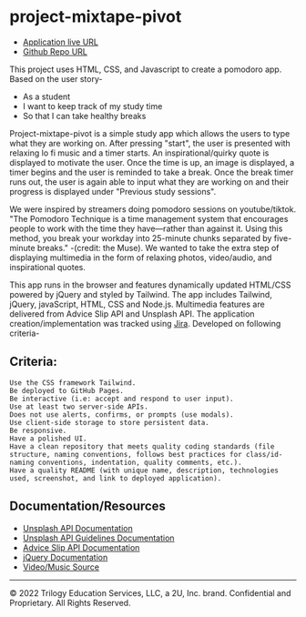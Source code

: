 # project-mixtape-pivot

- [Application live URL](https://dieterichelizabeth.github.io/project-mixtape-pivot/)
- [Github Repo URL](https://github.com/dieterichelizabeth/project-mixtape-pivot)

This project uses HTML, CSS, and Javascript to create a pomodoro app. Based on the user story-

- As a student
- I want to keep track of my study time
- So that I can take healthy breaks

Project-mixtape-pivot is a simple study app which allows the users to type what they are working on. After pressing "start", the user is presented with relaxing lo fi music and a timer starts. An inspirational/quirky quote is displayed to motivate the user. Once the time is up, an image is displayed, a timer begins and the user is reminded to take a break. Once the break timer runs out, the user is again able to input what they are working on and their progress is displayed under "Previous study sessions".

We were inspired by streamers doing pomodoro sessions on youtube/tiktok. "The Pomodoro Technique is a time management system that encourages people to work with the time they have—rather than against it. Using this method, you break your workday into 25-minute chunks separated by five-minute breaks." -(credit: the Muse). We wanted to take the extra step of displaying multimedia in the form of relaxing photos, video/audio, and inspirational quotes.

This app runs in the browser and features dynamically updated HTML/CSS powered by jQuery and styled by Tailwind. The app includes Tailwind, jQuery, javaScript, HTML, CSS and Node.js. Multimedia features are delivered from Advice Slip API and Unsplash API. The application creation/implementation was tracked using [Jira](https://challengemixtape.atlassian.net/jira/software/projects/PROP/boards/3). Developed on following criteria-

## Criteria:

```
Use the CSS framework Tailwind.
Be deployed to GitHub Pages.
Be interactive (i.e: accept and respond to user input).
Use at least two server-side APIs.
Does not use alerts, confirms, or prompts (use modals).
Use client-side storage to store persistent data.
Be responsive.
Have a polished UI.
Have a clean repository that meets quality coding standards (file structure, naming conventions, follows best practices for class/id-naming conventions, indentation, quality comments, etc.).
Have a quality README (with unique name, description, technologies used, screenshot, and link to deployed application).
```

## Documentation/Resources

- [Unsplash API Documentation](https://unsplash.com/documentation#search-photos)
- [Unsplash API Guidelines Documentation](https://help.unsplash.com/en/articles/2511245-unsplash-api-guidelines)
- [Advice Slip API Documentation](https://api.adviceslip.com/)
- [jQuery Documentation](https://api.jquery.com/)
- [Video/Music Source](https://www.youtube.com/watch?v=5qap5aO4i9A)

---

© 2022 Trilogy Education Services, LLC, a 2U, Inc. brand. Confidential and Proprietary. All Rights Reserved.
